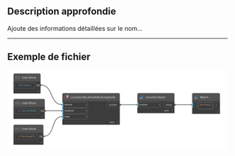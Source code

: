 ## Description approfondie
Ajoute des informations détaillées sur le nom...
___
## Exemple de fichier

![Name](./DynamoUnits.Location.Name_img.jpg)

